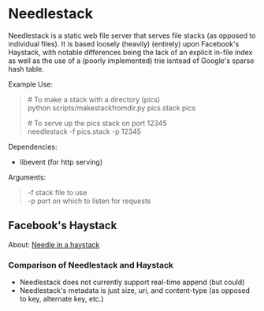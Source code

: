 Needlestack
===========

Needlestack is a static web file server that serves file stacks (as opposed
to individual files).  It is based loosely (heavily) (entirely) upon Facebook's
Haystack, with notable differences being the lack of an explicit in-file index
as well as the use of a (poorly implemented) trie isntead of Google's sparse
hash table.

Example Use:
> \# To make a stack with a directory (pics)  
> python scripts/makestackfromdir.py pics.stack pics
>  
> \# To serve up the pics stack on port 12345  
> needlestack -f pics.stack -p 12345  

Dependencies:  
- libevent (for http serving)

Arguments:  
> \-f <stackfile>  stack file to use  
> \-p <port>       port on which to listen for requests  


## Facebook's Haystack ##

About: [Needle in a haystack](http://www.facebook.com/note.php?note_id=76191543919)

### Comparison of Needlestack and Haystack ###

- Needlestack does not currently support real-time append (but could)
- Needlestack's metadata is just size, uri, and content-type (as opposed to
  key, alternate key, etc.)
